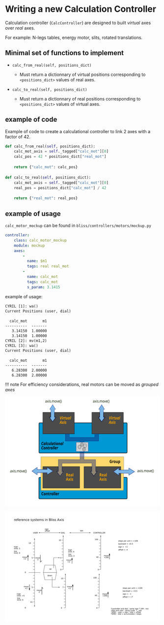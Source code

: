 
# Writing a new Calculation Controller

Calculation controller (`CalcController`) are designed to built
*virtual* axes over *real* axes.


For example: N-legs tables, energy motor, slits, rotated translations.


## Minimal set of functions to implement

*  `calc_from_real(self, positions_dict)`
    * Must return a dictionnary of virtual positions corresponding to
      `<positions_dict>` values of real axes.


*  `calc_to_real(self, positions_dict)`
    * Must return a dictionnary of real positions corresponding to
      `<positions_dict>` values of virtual axes.

## example of code

Example of code to create a calculational controller to link 2 axes
with a factor of 42.

```python
def calc_from_real(self, positions_dict):
    calc_mot_axis = self._tagged["calc_mot"][0]
    calc_pos = 42 * positions_dict["real_mot"]

    return {"calc_mot": calc_pos}

def calc_to_real(self, positions_dict):
    calc_mot_axis = self._tagged["calc_mot"][0]
    real_pos = positions_dict["calc_mot"] / 42

    return {"real_mot": real_pos}
```



## example of usage

`calc_motor_mockup` can be found in `bliss/controllers/motors/mockup.py`


```yaml
controller:
    class: calc_motor_mockup
    module: mockup
    axes:
        -
          name: $m1
          tags: real real_mot
        -
          name: calc_mot
          tags: calc_mot
          s_param: 3.1415
```

example of usage:

```
CYRIL [1]: wa()
Current Positions (user, dial)

  calc_mot       m1
----------  -------
   3.14150  1.00000
   3.14150  1.00000
CYRIL [2]: mv(m1,2)
CYRIL [3]: wa()
Current Positions (user, dial)

  calc_mot       m1
----------  -------
   6.28300  2.00000
   6.28300  2.00000
```

!!! note
    For efficiency considerations, real motors can be moved as *grouped axes*

![Screenshot](img/axis_group_calc.svg)

![Screenshot](img/dial_user_ctrl.svg)

